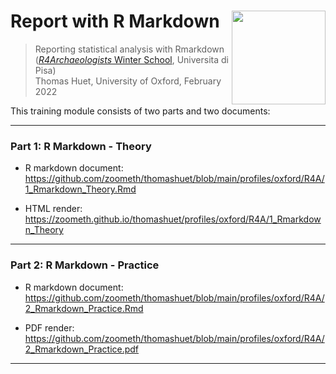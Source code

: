 # Report with R Markdown <img src="www/logo.png" width='150px' align="right"/>
> Reporting statistical analysis with Rmarkdown ([*R4Archaeologists* Winter School](https://www.unipi.it/index.php/humanities/item/16574-r4rchaeologists), Universita di Pisa)  
> Thomas Huet, University of Oxford, February 2022

This training module consists of two parts and two documents:

---

### Part 1: R Markdown - Theory

* R markdown document: https://github.com/zoometh/thomashuet/blob/main/profiles/oxford/R4A/1_Rmarkdown_Theory.Rmd

* HTML render: https://zoometh.github.io/thomashuet/profiles/oxford/R4A/1_Rmarkdown_Theory  

---

### Part 2: R Markdown - Practice

* R markdown document: https://github.com/zoometh/thomashuet/blob/main/profiles/oxford/R4A/2_Rmarkdown_Practice.Rmd

* PDF render: https://github.com/zoometh/thomashuet/blob/main/profiles/oxford/R4A/2_Rmarkdown_Practice.pdf

---
